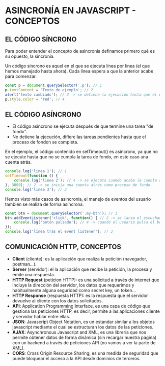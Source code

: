 # ASINCRONÍA EN JAVASCRIPT - CONCEPTOS


## EL CÓDIGO SÍNCRONO

Para poder entender el concepto de asincronía definamos primero qué es su opuesto, la sincronía.

Un código síncrono es aquel en el que se ejecuta línea por línea (el que hemos manejado hasta ahora). Cada línea espera a que la anterior acabe para comenzar.

```javascript
const p = document.querySelector('.p'); // 1
p.textContent = 'Texto de ejemplo'; // 2
alert('texto cambiado'); // 3 -> se detiene la ejecución hasta que el usuario responde al alert.
p.style.color = 'red'; // 4
```

## EL CÓDIGO ASÍNCRONO

- El código asíncrono se ejecuta después de que termine una tarea "de fondo".
- No detiene la ejecución, difiere las tareas pendientes hasta que el proceso de fondon se completa.

En el ejemplo, el código contenido en setTimeout() es asíncrono, ya que no se ejecute hasta que no se cumpla la tarea de fondo, en este caso una cuenta atrás.
```javascript
console.log('linea 1'); // 1
setTimeout(function () {
    console.log('linea 2'); // 4 -> se ejecuta cuando acaba la cuenta atras.
}, 3000); // 2 -> se inicia una cuenta atrás como proceso de fondo.
console.log('linea 3'); // 3 
```

Hemos visto más casos de asincronía, el manejo de eventos del usuario también se realiza de forma asíncrona.
```javascript
const btn = document.querySelector('.my-btn'); // 1
btn.addEventListener('click', function() { // 2 -> se lanza el escuchador como tarea de fondo.
    console.log('botón pulsado'); // 4 -> cuando el usuario pulsa el botón, se ejecuta este bloque
});
console.log('línea tras el event listener'); // 3
```

## COMUNICACIÓN HTTP, CONCEPTOS

- **Client** (cliente): es la aplicación que realiza la petición (navegador, postman...).
- **Server** (servidor): el la aplicación que recibe la petición, la procesa y emite una respuesta.
- **HTTP Request** (peticion HTTP): es una solicitud a través de internet que incluye la dirección del servidor, los datos que requerimos y habitualmente alguna seguridad como secret key, un token...
- **HTTP Response** (respuesta HTTP): es la respuesta que el servidor devuelve al cliente con los datos solicitados.
- **API**: Application Programming Interface, es una capa de código que gestiona las peticiones HTTP, es decir, permite a las aplicaciones cliente y servidor hablar entre ellas.
- **JSON**: Javascript Object Notation, es un estandar similar a los objetos javascript mediante el cual se estructuran los datos de las peticiones.
- **AJAX**: Asynchronous Javascript and XML, es una librería que nos permite obtener datos de forma dinámica (sin recargar nuestra página) con un backend a través de peticiones API (no vamos a ver la parte de XML).
- **CORS**: Cross Origin Resource Sharing, es una medida de seguridad que puede bloquear el acceso a la API desde dominios de terceros.




